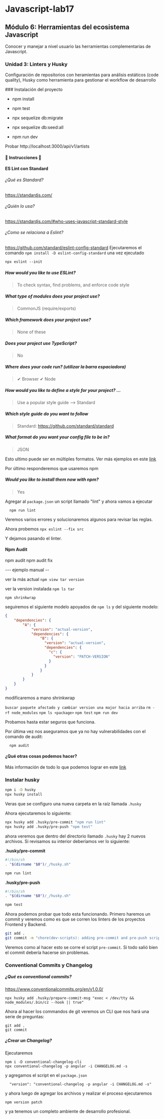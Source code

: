 # Javascript-lab17

## Módulo 6: Herramientas del ecosistema Javascript
Conocer y manejar a nivel usuario las herramientas complementarias de Javascript.

### Unidad 3: Linters y Husky

Configuración de repositorios con heramientas para análisis estáticos (code quality), Husky como herramienta para gestionar el workflow de desarrollo			

### Instalación del proyecto

- npm install
- npm test

- npx sequelize db:migrate
- npx sequelize db:seed:all
- npm run dev

Probar http://localhost:3000/api/v1/artists


#### 👀 Instrucciones 👀 

#### ES Lint con Standard

###### ¿Qué es Standard?
https://standardjs.com/

###### ¿Quién lo usa?
https://standardjs.com/#who-uses-javascript-standard-style

###### ¿Como se relaciona a Eslint?
https://github.com/standard/eslint-config-standard
Ejecutaremos el comando
  `npm install -D eslint-config-standard`
una vez ejecutado 

`npx eslint --init`

##### How would you like to use ESLint?
  > To check syntax, find problems, and enforce code style

##### What type of modules does your project use?
  > CommonJS (require/exports)

##### Which framework does your project use?
  > None of these

##### Does your project use TypeScript?
  > No 

##### Where does your code run? (utilizar la barra espaciadora)
  > ✔ Browser
  > ✔ Node

##### How would you like to define a style for your project? … 
  > Use a popular style guide --> Standard

##### Which style guide do you want to follow
  > Standard: https://github.com/standard/standard

##### What format do you want your config file to be in?
  > JSON

Esto ultimo puede ser en múltiples formatos. Ver más ejemplos en este [link](https://eslint.org/docs/user-guide/configuring/configuration-files#configuration-file-formats)

Por último responderemos que usaremos npm

##### Would you like to install them now with npm?
> Yes


Agregar al `package.json` un script llamado "lint" y ahora vamos a ejecutar

```
  npm run lint
```

Veremos varios errores y solucionaremos algunos para revisar las reglas.

Ahora probemos `npx eslint --fix src`

Y dejamos pasando el linter.


#### Npm Audit

npm audit
npm audit fix

--- ejemplo manual --

ver la más actual
`npm view tar version`

ver la version instalada
`npm ls tar`

`npm shrinkwrap`

seguiremos el siguiente modelo apoyados de `npm ls` y del siguiente modelo:

```json
{
    "dependencies": {
        "A": {
            "version": "actual-version",
            "dependencies": {
                "B": { 
                  "version": "actual-version",
                  "dependencies": {
                    "c": {
                      "version": "PATCH-VERSION"
                    }
                  }
                }
            }
        }
    }
}
```

modificaremos a mano shrinkwrap

  `buscar paquete afectado y cambiar version una major hacia arriba`
  `rm -rf node_modules`
  `npm ls <package>`
  `npm test`
  `npm run dev`

Probamos hasta estar seguros que funciona.

Por última vez nos aseguramos que ya no hay vulnerabilidades con el comando de audit:

```
  npm audit
````

#### ¿Qué otras cosas podemos hacer?
Más información de todo lo que podemos lograr en este [link](https://blog.logrocket.com/static-analysis-in-javascript-11-tools-to-help-you-catch-errors-before-users-do/#:~:text=Static%20analysis%20is%20the%20process,web%20server%20or%20build%20process)


### Instalar husky
```bash
npm i -D husky
npx husky install
```

Veras que se configuro una nueva carpeta en la raíz llamada `.husky`

Ahora ejecutaremos lo siguiente:

```bash
npx husky add .husky/pre-commit "npm run lint"
npx husky add .husky/pre-push "npm test"
```

ahora veremos que dentro del directorio llamado `.husky` hay 2 nuevos archivos. Si revisamos su interior deberíamos ver lo siguiente:

**.husky/pre-commit**

```bash
#!/bin/sh
. "$(dirname "$0")/_/husky.sh"

npm run lint

```

**.husky/pre-push**

```bash
#!/bin/sh
. "$(dirname "$0")/_/husky.sh"

npm test

```

Ahora podemos probar que todo esta funcionando.
Primero haremos un commit y veremos como es que se corren los linters de los proyectos Frontend y Backend.

```bash
git add .
git commit -m "chore(dev-scripts): adding pre-commit and pre-push scripts"
```

Veremos como al hacer esto se corre el script `pre-commit`. Si todo salió bien el commit debería hacerse sin problemas.
### Conventional Commits y Changelog

##### ¿Qué es conventional commits?

https://www.conventionalcommits.org/en/v1.0.0/

```
npx husky add .husky/prepare-commit-msg "exec < /dev/tty && node_modules/.bin/cz --hook || true"
```

Ahora al hacer los commandos de git veremos un CLI que nos hará una serie de preguntas:

```
git add .
git commit
```

##### ¿Crear un Changelog?

Ejecutaremos
```
npm i -D conventional-changelog-cli
npx conventional-changelog -p angular -i CHANGELOG.md -s
```

y agregamos el script en el `package.json`
```
  "version": "conventional-changelog -p angular -i CHANGELOG.md -s"
```
y ahora luego de agregar los archivos y realizar el proceso ejecutaremos

```
npm version patch
```

y ya tenemos un completo ambiente de desarrollo profesional.
